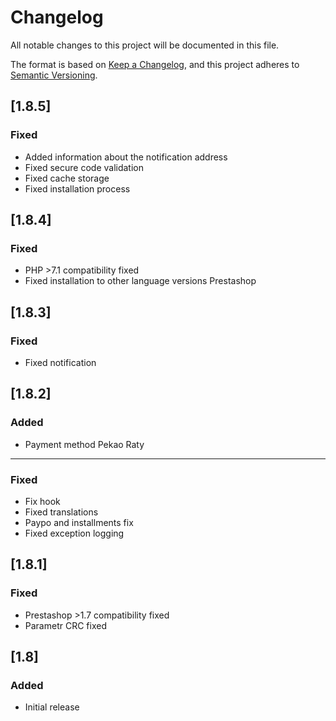 # Changelog
All notable changes to this project will be documented in this file.

The format is based on [Keep a Changelog](https://keepachangelog.com/en/1.0.0/),
and this project adheres to [Semantic Versioning](https://semver.org/spec/v2.0.0.html).

## [1.8.5]
### Fixed
- Added information about the notification address
- Fixed secure code validation
- Fixed cache storage
- Fixed installation process

## [1.8.4]
### Fixed
- PHP >7.1 compatibility fixed
- Fixed installation to other language versions Prestashop
  
## [1.8.3]
### Fixed
- Fixed notification

## [1.8.2]
### Added
- Payment method Pekao Raty
---
### Fixed
- Fix hook
- Fixed translations
- Paypo and installments fix
- Fixed exception logging

## [1.8.1]
### Fixed
- Prestashop >1.7 compatibility fixed
- Parametr CRC fixed

## [1.8]
### Added
- Initial release
